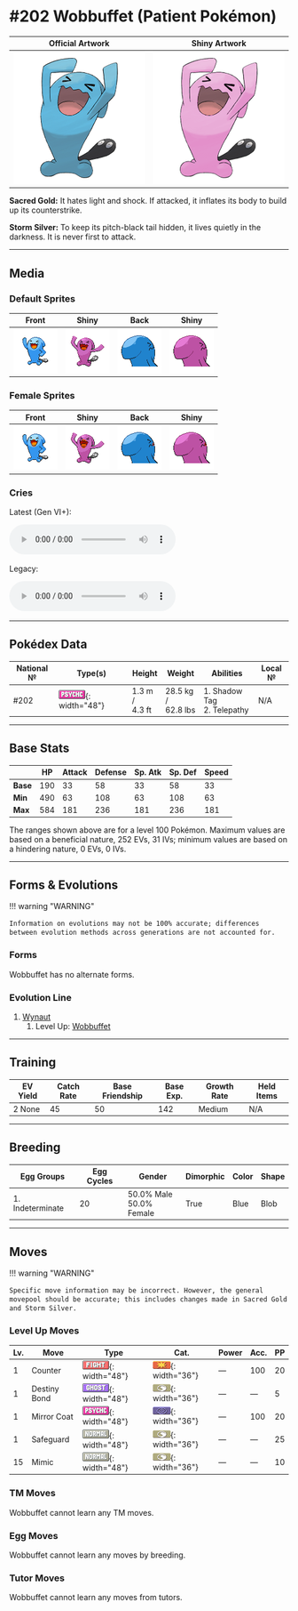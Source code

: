# #202 Wobbuffet (Patient Pokémon)

| Official Artwork | Shiny Artwork |
|------------------|---------------|
| ![Official Artwork](../assets/sprites/wobbuffet/official.png "Wobbuffet") | ![Shiny Artwork](../assets/sprites/wobbuffet/official_shiny.png "Wobbuffet") |

**Sacred Gold:** It hates light and shock. If attacked, it inflates its body to build up its counterstrike.

**Storm Silver:** To keep its pitch-black tail hidden, it lives quietly in the darkness. It is never first to attack.

---

## Media

### Default Sprites

| Front | Shiny | Back | Shiny |
|-------|-------|------|-------|
| ![Wobbuffet](../assets/sprites/wobbuffet/front.gif "Wobbuffet: To keep its pitch-black tail hidden, it lives quietly in the darkness. It is never first to attack.") | ![Wobbuffet](../assets/sprites/wobbuffet/front_shiny.png "Wobbuffet: To keep its pitch-black tail hidden, it lives quietly in the darkness. It is never first to attack.") | ![Wobbuffet](../assets/sprites/wobbuffet/back.png "Wobbuffet: To keep its pitch-black tail hidden, it lives quietly in the darkness. It is never first to attack.") | ![Wobbuffet](../assets/sprites/wobbuffet/back_shiny.png "Wobbuffet: To keep its pitch-black tail hidden, it lives quietly in the darkness. It is never first to attack.") |

### Female Sprites

| Front | Shiny | Back | Shiny |
|-------|-------|------|-------|
| ![Wobbuffet](../assets/sprites/wobbuffet/front_female.gif "Wobbuffet: To keep its pitch-black tail hidden, it lives quietly in the darkness. It is never first to attack.") | ![Wobbuffet](../assets/sprites/wobbuffet/front_shiny_female.png "Wobbuffet: To keep its pitch-black tail hidden, it lives quietly in the darkness. It is never first to attack.") | ![Wobbuffet](../assets/sprites/wobbuffet/back_female.png "Wobbuffet: To keep its pitch-black tail hidden, it lives quietly in the darkness. It is never first to attack.") | ![Wobbuffet](../assets/sprites/wobbuffet/back_shiny_female.png "Wobbuffet: To keep its pitch-black tail hidden, it lives quietly in the darkness. It is never first to attack.") |

### Cries

Latest (Gen VI+):

<audio controls>
<source src='../../assets/cries/wobbuffet/latest.ogg' type='audio/ogg'>
  Your browser does not support the audio element.
</audio>

Legacy:

<audio controls>
<source src='../../assets/cries/wobbuffet/legacy.ogg' type='audio/ogg'>
  Your browser does not support the audio element.
</audio>

---

## Pokédex Data

| National № | Type(s) | Height | Weight | Abilities | Local № |
|------------|---------|--------|--------|-----------|---------|
| #202 | ![psychic](../assets/types/psychic.png "Psychic"){: width="48"} | 1.3 m /<br>4.3 ft | 28.5 kg /<br>62.8 lbs | 1. <span class="tooltip" title="Prevents the foe from escaping.">Shadow Tag</span><br>2. <span class="tooltip" title="This Pokémon does not take damage from friendly Pokémon's moves, including single-target moves aimed at it.">Telepathy</span> | N/A |

---

## Base Stats
|   | HP | Attack | Defense | Sp. Atk | Sp. Def | Speed |
|---|----|--------|---------|---------|---------|-------|
| **Base** | 190 | 33 | 58 | 33 | 58 | 33 |
| **Min** | 490 | 63 | 108 | 63 | 108 | 63 |
| **Max** | 584 | 181 | 236 | 181 | 236 | 181 |

The ranges shown above are for a level 100 Pokémon. Maximum values are based on a beneficial nature, 252 EVs, 31 IVs; minimum values are based on a hindering nature, 0 EVs, 0 IVs.

---

## Forms & Evolutions

!!! warning "WARNING"

    Information on evolutions may not be 100% accurate; differences between evolution methods across generations are not accounted for.

### Forms

Wobbuffet has no alternate forms.

### Evolution Line

1. [Wynaut](wynaut.md/)
    1. Level Up: [Wobbuffet](wobbuffet.md/)




---

## Training

| EV Yield | Catch Rate | Base Friendship | Base Exp. | Growth Rate | Held Items |
|----------|------------|-----------------|-----------|-------------|------------|
| 2 None | 45 | 50 | 142 | Medium | N/A |

---

## Breeding

| Egg Groups | Egg Cycles | Gender | Dimorphic | Color | Shape |
|------------|------------|--------|-----------|-------|-------|
| 1. Indeterminate | 20 | 50.0% Male<br>50.0% Female | True | Blue | Blob |

---

## Moves

!!! warning "WARNING"

    Specific move information may be incorrect. However, the general movepool should be accurate; this includes changes made in Sacred Gold and Storm Silver.

### Level Up Moves

| Lv. | Move | Type | Cat. | Power | Acc. | PP |
| --- | --- | --- | --- | --- | --- | --- |
| 1 | <span class="tooltip" title="A retaliation move that counters any physical attack, inflicting double the damage taken.">Counter</span> | ![fighting](../assets/types/fighting.png "Fighting"){: width="48"} | ![physical](../assets/move_category/physical.png "Physical"){: width="36"} | — | 100 | 20 |
| 1 | <span class="tooltip" title="When this move is used, if the user faints, the foe that landed the knockout hit also faints.">Destiny Bond</span> | ![ghost](../assets/types/ghost.png "Ghost"){: width="48"} | ![status](../assets/move_category/status.png "Status"){: width="36"} | — | — | 5 |
| 1 | <span class="tooltip" title="A retaliation move that counters any special attack, inflicting double the damage taken.">Mirror Coat</span> | ![psychic](../assets/types/psychic.png "Psychic"){: width="48"} | ![special](../assets/move_category/special.png "Special"){: width="36"} | — | 100 | 20 |
| 1 | <span class="tooltip" title="The user creates a protective field that prevents status problems for five turns.">Safeguard</span> | ![normal](../assets/types/normal.png "Normal"){: width="48"} | ![status](../assets/move_category/status.png "Status"){: width="36"} | — | — | 25 |
| 15 | <span class="tooltip" title="The user copies the move last used by the foe. The move can be used for the rest of the battle.">Mimic</span> | ![normal](../assets/types/normal.png "Normal"){: width="48"} | ![status](../assets/move_category/status.png "Status"){: width="36"} | — | — | 10 |

### TM Moves

Wobbuffet cannot learn any TM moves.
### Egg Moves

Wobbuffet cannot learn any moves by breeding.
### Tutor Moves

Wobbuffet cannot learn any moves from tutors.

